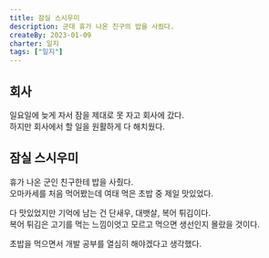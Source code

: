 ```yaml
---
title: 잠실 스시우미
description: 군대 휴가 나온 친구의 밥을 사줬다.
createBy: 2023-01-09
charter: 일지
tags: ["일지"]
---
```


## 회사

일요일에 늦게 자서 잠을 제대로 못 자고 회사에 갔다.  
하지만 회사에서 할 일을 원활하게 다 해치웠다.

## 잠실 스시우미

휴가 나온 군인 친구한테 밥을 사줬다.  
오마카세를 처음 먹어봤는데 여태 먹은 초밥 중 제일 맛있었다.

다 맛있었지만 기억에 남는 건 단새우, 대뱃살, 복어 튀김이다.  
복어 튀김은 고기를 먹는 느낌이엇고 모르고 먹으면 생선인지 몰랐을 것이다.

초밥을 먹으면서 개발 공부를 열심히 해야겠다고 생각했다.
